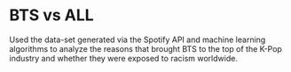 # BTS vs ALL
Used the data-set generated via the Spotify API and machine learning algorithms to analyze the reasons that brought BTS to the top of the K-Pop industry and whether they were exposed to racism worldwide.
